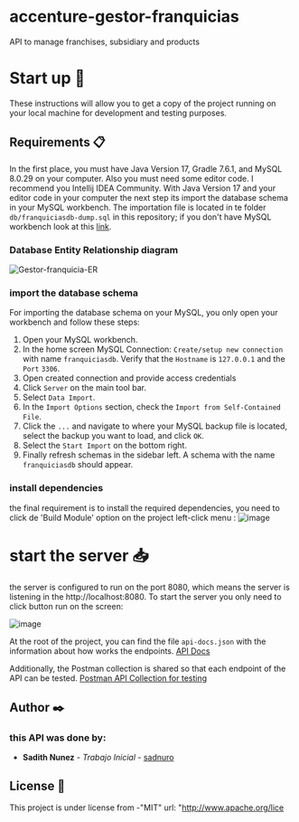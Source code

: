 # accenture-gestor-franquicias
API to manage franchises, subsidiary and products



# Start up 🚀
These instructions will allow you to get a copy of the project running on your local machine for development and testing purposes.

## Requirements  📋
In the first place,  you must have Java Version 17, Gradle 7.6.1, and MySQL 8.0.29 on your computer. 
Also you must need some editor code. I recommend you Intellij IDEA Community.
With Java Version 17 and your editor code in your computer the next step its import the database schema in your MySQL workbench. The importation file is located in te folder `db/franquiciasdb-dump.sql` in this repository; if you don't have MySQL workbench look at this [link](https://dev.mysql.com/downloads/file/?id=506568).

### Database Entity Relationship diagram
![Gestor-franquicia-ER](https://github.com/user-attachments/assets/666ed190-3d26-4e35-8c9b-813210e6dbd2)


### import the database schema 

For importing the database schema on your MySQL, you only open your workbench and follow these steps:

 1. Open your MySQL workbench. 
 2. In the home screen MySQL Connection: `Create/setup new connection` with name `franquiciasdb`. Verify that the `Hostname` is `127.0.0.1` and the `Port` `3306`.
 3. Open created connection and provide access credentials
 4. Click `Server` on the main tool bar.
 5. Select  `Data Import`.
 6. In the `Import Options` section, check the `Import from Self-Contained File`.
 7. Click the  `...`  and navigate to where your MySQL backup file is located, select the backup you want to load, and click  `OK`.
 8. Select the `Start Import`  on the bottom right.
 9. Finally refresh schemas in the sidebar left. A schema with the name `franquiciasdb` should appear.

### install dependencies
the final requirement is to install the required dependencies, you need to click de 'Build Module' option on the project left-click menu :
![image](https://github.com/user-attachments/assets/deb4afc2-19c0-41d0-b67a-4d8dcd36380b)

# start the server :inbox_tray: 

the server is configured to run on the port 8080, which means the server is listening in the http://localhost:8080.
To start the server you only need to click button run on the screen:

![image](https://github.com/user-attachments/assets/54d0fae5-4dad-4d41-a281-fd0d64688c2a)

At the root of the project, you can find the file `api-docs.json` with the information about how works the endpoints.
[API Docs](https://app.swaggerhub.com/apis-docs/sadithnunez/Gestor-Franquicias/1.0.0-oas3.1)

Additionally, the Postman collection is shared so that each endpoint of the API can be tested. [Postman API Collection for testing](https://app.getpostman.com/join-team?invite_code=11d538e579485bb7cd012457cdced7b21ccf1b2cc8af6fd1dc3f116f124d9be2&target_code=4faeced62f93789a3f28521430d874de)



## Author  ✒️

### this  API was done by:
-   **Sadith Nunez**  -  _Trabajo Inicial_ -  [sadnuro](https://github.com/Sadnuro)

## License  📄

This project is under license from  -"MIT"
url: "http://www.apache.org/lice

